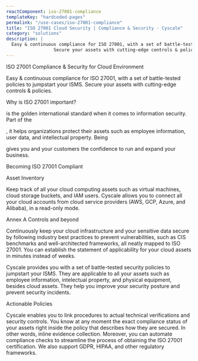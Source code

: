 ```yaml
---
reactComponent: iso-27001-compliance
templateKey: "hardcoded-pages"
permalink: "/use-cases/iso-27001-compliance"
title: "ISO 27001 Cloud Security | Compliance & Security - Cyscale"
category: "solutions"
description: |
  Easy & continuous compliance for ISO 27001, with a set of battle-tested policies to jumpstart your ISMS.
                  Secure your assets with cutting-edge controls & policies.
---
```


ISO 27001 Compliance & Security for Cloud Environment

Easy & continuous compliance for ISO 27001, with a set of battle-tested policies
                                        to jumpstart your ISMS. Secure your assets with cutting-edge controls &
                                        policies.

Why is ISO 27001 important?

is the golden international standard when it
                                    comes to information security. Part of the

, it
                                    helps organizations protect their assets such as employee information, user data,
                                    and intellectual property. Being

gives you and
                                    your customers the confidence to run and expand your business.

Becoming ISO 27001 Compliant

Asset Inventory

Keep track of all your cloud computing assets such as virtual machines, cloud
                                    storage buckets, and IAM users. Cyscale allows you to connect all your cloud
                                    accounts from cloud service providers (AWS, GCP, Azure, and Alibaba), in a read-only
                                    mode.

Annex A Controls and beyond

Continuously keep your cloud infrastructure and your sensitive data secure by
                                    following industry best practices to prevent vulnerabilities, such as CIS benchmarks
                                    and well-architected frameworks, all neatly mapped to ISO 27001. You can establish
                                    the statement of applicability for your cloud assets in minutes instead of weeks.

Cyscale provides you with a set of battle-tested security policies to jumpstart your
                                    ISMS. They are applicable to all your assets such as employee information,
                                    intelectual property, and physical equipment, besides cloud assets. They help you
                                    improve your security posture and prevent security incidents.

Actionable Policies

Cyscale enables you to link procedures to actual technical verifications and
                                    security controls. You know at any moment the exact compliance status of your assets
                                    right inside the policy that describes how they are secured. In other words, inline
                                    evidence collection. Moreover, you can automate compliance checks to streamline the
                                    process of obtaining the ISO 27001 certification. We also support GDPR, HIPAA, and
                                    other regulatory frameworks.


